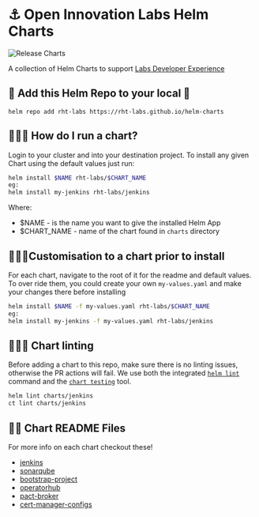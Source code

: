 # ⚓️ Open Innovation Labs Helm Charts

![Release Charts](https://github.com/rht-labs/charts/workflows/Release%20Charts/badge.svg)

A collection of Helm Charts to support [Labs Developer Experience](https://github.com/rht-labs/ubiquitous-journey)

## 🧰 Add this Helm Repo to your local 🧰
```
helm repo add rht-labs https://rht-labs.github.io/helm-charts
```

## 🏃‍♀️💨 How do I run a chart?
Login to your cluster and into your destination project. To install any given Chart using the default values just run:
```bash
helm install $NAME rht-labs/$CHART_NAME
eg:
helm install my-jenkins rht-labs/jenkins
```
Where:
* $NAME - is the name you want to give the installed Helm App
* $CHART_NAME - name of the chart found in `charts` directory


## 🏃‍♂️💨Customisation to a chart prior to install
For each chart, navigate to the root of it for the readme and default values. To over ride them, you could create your own `my-values.yaml` and make your changes there before installing
```bash
helm install $NAME -f my-values.yaml rht-labs/$CHART_NAME
eg:
helm install my-jenkins -f my-values.yaml rht-labs/jenkins
```

## 🏃‍♂️💨 Chart linting

Before adding a chart to this repo, make sure there is no linting issues, otherwise the PR actions will fail. 
We use both the integrated [`helm lint`](https://helm.sh/docs/helm/helm_lint/) command and the [`chart testing`](https://github.com/helm/chart-testing/blob/master/doc/ct_lint.md) tool.
```bash
helm lint charts/jenkins
ct lint charts/jenkins
```

## 👩‍🏫 Chart README Files
For more info on each chart checkout these!
* [jenkins](/charts/jenkins)
* [sonarqube](/charts/sonarqube)
* [bootstrap-project](/charts/bootstrap-project)
* [operatorhub](/charts/operatorhub)
* [pact-broker](/charts/pact-broker)
* [cert-manager-configs](/charts/cert-manager-configs)
